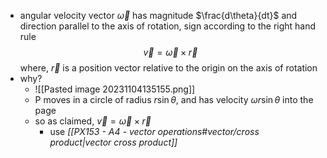  - angular velocity vector $\vec\omega$ has magnitude $\frac{d\theta}{dt}$ and direction parallel to the axis of rotation, sign according to the right hand rule
$$\vec v = \vec\omega \times \vec r$$
		where, $\vec r$ is a position vector relative to the origin on the axis of rotation
- why?
	- ![[Pasted image 20231104135155.png]]
	- P moves in a circle of radius $r\sin\theta$, and has velocity $\omega r\sin\theta$ into the page
	- so as claimed, $\vec v=\vec \omega \times \vec r$
		- use *[[PX153 - A4 - vector operations#vector/cross product|vector cross product]]*